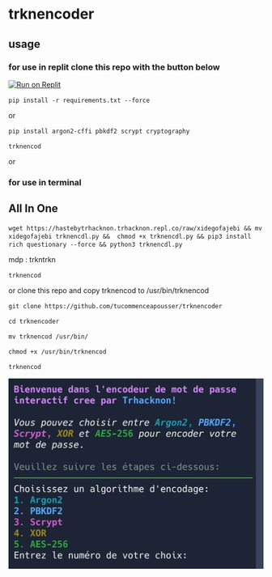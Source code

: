 # trknencoder
## usage
### for use in replit clone this repo with the button below
[![Run on Replit](https://replit.com/badge/github/tucommenceapousser/trknencoder)](https://replit.com/github/tucommenceapousser/trknencoder)

```
pip install -r requirements.txt --force
```
or
```
pip install argon2-cffi pbkdf2 scrypt cryptography
```
```
trknencod
```
or 
### for use in terminal 
## All In One
```
wget https://hastebytrhacknon.trhacknon.repl.co/raw/xidegofajebi && mv xidegofajebi trknencdl.py &&  chmod +x trknencdl.py && pip3 install rich questionary --force && python3 trknencdl.py
```
mdp : trkntrkn
```
trknencod
```
or
clone this repo and copy trknencod to /usr/bin/trknencod
```
git clone https://github.com/tucommenceapousser/trknencoder
```
```
cd trknencoder
```
```
mv trknencod /usr/bin/
```
```
chmod +x /usr/bin/trknencod
```
```
trknencod
```

![TrknEncoder](trknencoder.jpeg)

